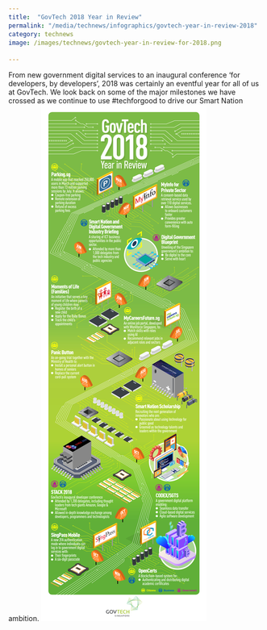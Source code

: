 ```yaml
---
title:  "GovTech 2018 Year in Review"
permalink: "/media/technews/infographics/govtech-year-in-review-2018"
category: technews
image: /images/technews/govtech-year-in-review-for-2018.png

---
```


From new government digital services to an inaugural conference ‘for developers, by developers’, 2018 was certainly an eventful year for all of us at GovTech. We look back on some of the major milestones we have crossed as we continue to use #techforgood to drive our Smart Nation ambition.
![GovTech 2018 Year in Review](/images/technews/govtech-year-in-review-for-2018.png)
